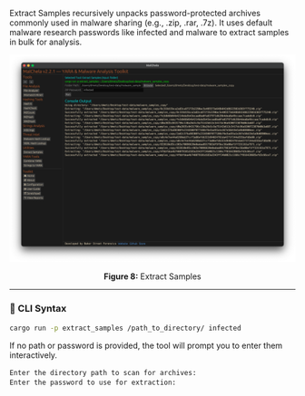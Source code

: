 Extract Samples recursively unpacks password-protected archives commonly used in malware sharing (e.g., .zip, .rar, .7z). It uses default malware research passwords like infected and malware to extract samples in bulk for analysis.

![Extract Samples](../images/extractsamples.png)

<p align="center"><strong>Figure 8:</strong> Extract Samples</p>

---

### 🔧 CLI Syntax

```bash
cargo run -p extract_samples /path_to_directory/ infected
```

If no path or password is provided, the tool will prompt you to enter them interactively.

```bash
Enter the directory path to scan for archives:
Enter the password to use for extraction:
```
